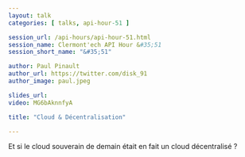 ```yaml
---
layout: talk
categories: [ talks, api-hour-51 ]

session_url: /api-hours/api-hour-51.html
session_name: Clermont'ech API Hour &#35;51
session_short_name: "&#35;51"

author: Paul Pinault
author_url: https://twitter.com/disk_91
author_image: paul.jpeg

slides_url:
video: MG6bAknnfyA

title: "Cloud & Décentralisation"

---
```


Et si le cloud souverain de demain était en fait un cloud décentralisé ?
